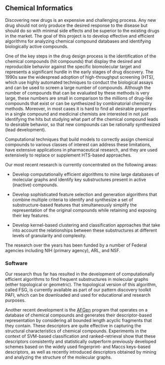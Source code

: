 ## Chemical Informatics

Discovering new drugs is an expensive and challenging process. Any new drug should
not only produce the desired response to the disease but should do so with minimal
side effects and be superior to the existing drugs in the market. The goal of this
project is to develop effective and efficient algorithms for analyzing chemical
compound databases and identifying biologically active compounds.

One of the key steps in the drug design process is the identification of the chemical
compounds (hit compounds) that display the desired and reproducible behavior against
the specific biomolecular target and represents a significant hurdle in the early
stages of drug discovery. The 1990s saw the widespread adoption of high-throughput
screening (HTS), which use highly automated techniques to conduct the biological
assays and can be used to screen a large number of compounds. Although the number of
compounds that can be evaluated by these methods is very large, these numbers are
small in comparison to the millions of drug-like compounds that exist or can be
synthesized by combinatorial chemistry methods. Moreover, in most cases it is hard to
find all desirable properties in a single compound and medicinal chemists are
interested in not just identifying the hits but studying what part of the chemical
compound leads to desirable behavior, so that new compounds can be rationally
synthesized (lead development).

Computational techniques that build models to correctly assign chemical compounds to
various classes of interest can address these limitations, have extensive
applications in pharmaceutical research, and they are used extensively to replace or
supplement HTS-based approaches.

Our most recent research is currently concentrated on the following areas:

* Develop computationally efficient algorithms to mine large databases of molecular 
  graphs and identify key substructures present in active (inactive) compounds.

* Develop sophisticated feature selection and generation algorithms that combine
multiple criteria to identify and synthesize a set of substructure-based features
that simultaneously simplify the representation of the original compounds while
retaining and exposing their key features.

* Develop kernel-based clustering and classification approaches that take into
  account the relationships between these substructures at different levels of
  granularity and complexity.

The research over the years has been funded by a number of Federal agencies including
NIH (primary agency), ARL, and NSF.

### Software

Our research thus far has resulted in the development of computationally efficient
algorithms to find frequent substructures in molecular graphs (either topological or
geometric). The topological version of this algorithm, called FSG, is currently
available as part of our pattern discovery toolkit PAFI, which can be downloaded and
used for educational and research purposes.

Another recent development is the [AFGen](~/glaros/software/overview.md) program that
operates on a database of chemical compounds and generates their descriptor-based
representation by considering all bounded length acyclic fragments that they contain.
These descriptors are quite effective in capturing the structural characteristics of
chemical compounds. Experiments in the context of SVM-based classification and
ranked-retrieval show that these descriptors consistently and statistically
outperform previously developed schemes based on the widely used fingerprint- and
Maccs keys-based descriptors, as well as recently introduced descriptors obtained by
mining and analyzing the structure of the molecular graphs.

